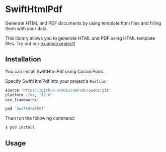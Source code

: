 # SwiftHtmlPdf

Generate HTML and PDF documents by using template html files and filling them with your data.

This library allows you to generate HTML and PDF using HTML template files. Try out our [example project!](/Example)

## Installation

You can install SwiftHtmlPdf using Cocoa Pods.

Specify SwiftHtmlPdf into your project's `Podfile`:

```ruby
source 'https://github.com/CocoaPods/Specs.git'
platform :ios, '12.0'
use_frameworks!

pod 'SwiftHtmlPdf'
```

Then run the following command:

```bash
$ pod install
```

## Usage


